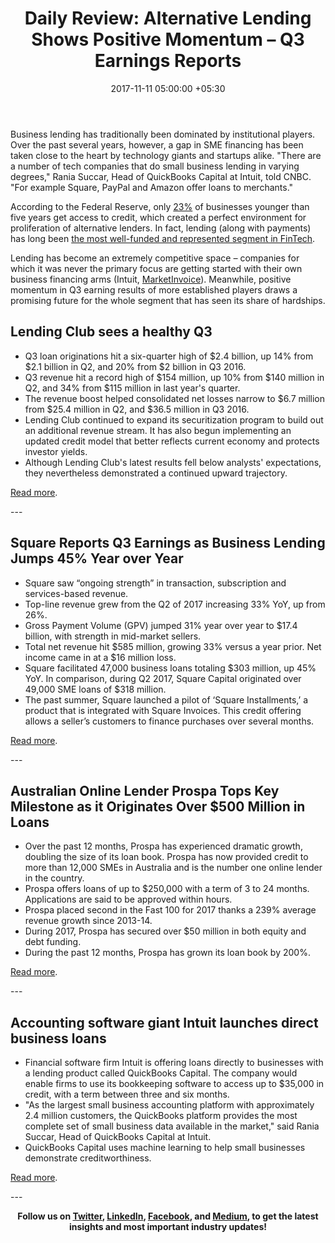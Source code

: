 ﻿---
title: 'Daily Review: Alternative Lending Shows Positive Momentum – Q3 Earnings Reports'
date: 2017-11-11 05:00:00 +05:30
categories:
- Fintech
- Insights
- Lending
tags:
- Amazon
- Asia
- Europe
- insights
- Intuit
- MarketInvoice
- Paypal
- prospa
- Square
- US
Image: "/uploads/paypal.jpg"
Person: Elena Mesropyan
category:
- Lending
- Fintech
- Insights
Markets:
- Amazon
- Asia
- Europe
- insights
- Intuit
- MarketInvoice
- Paypal
- prospa
- Square
- US
type: post
status: publish
layout: post
---

<p>Business lending has traditionally been dominated by institutional players. Over the past several years, however, a gap in SME financing has been taken close to the heart by technology giants and startups alike. "There are a number of tech companies that do small business lending in varying degrees," Rania Succar, Head of QuickBooks Capital at Intuit, told CNBC. "For example Square, PayPal and Amazon offer loans to merchants."</p>
<p>According to the Federal Reserve, only <a href="https://www.cnbc.com/2017/11/07/intuit-unveils-business-lending-product-quickbooks-capital.html">23%</a> of businesses younger than five years get access to credit, which created a perfect environment for proliferation of alternative lenders. In fact, lending (along with payments) has long been <a href="https://letstalkpayments.com/global-fintech-funding-36-bn-2016/">the most well-funded and represented segment in FinTech</a>.</p>
<p>Lending has become an extremely competitive space <i>– </i>companies for which it was never the primary focus are getting started with their own business financing arms (Intuit, <a href="https://www.cnbc.com/2017/10/31/marketinvoice-launches-business-loans-on-back-of-psd2-open-banking.html">MarketInvoice</a>). Meanwhile, positive momentum in Q3 earning results of more established players draws a promising future for the whole segment that has seen its share of hardships.</p>
<h2>Lending Club sees a healthy Q3 </h2>
<ul>
<li style="font-weight: 400;">Q3 loan originations hit a six-quarter high of $2.4 billion, up 14% from $2.1 billion in Q2, and 20% from $2 billion in Q3 2016.</li>
<li style="font-weight: 400;">Q3 revenue hit a record high of $154 million, up 10% from $140 million in Q2, and 34% from $115 million in last year's quarter. </li>
<li style="font-weight: 400;">The revenue boost helped consolidated net losses narrow to $6.7 million from $25.4 million in Q2, and $36.5 million in Q3 2016.</li>
<li style="font-weight: 400;">Lending Club continued to expand its securitization program to build out an additional revenue stream. It has also begun implementing an updated credit model that better reflects current economy and protects investor yields. </li>
<li style="font-weight: 400;">Although Lending Club's latest results fell below analysts' expectations, they nevertheless demonstrated a continued upward trajectory. </li>
</ul>
<p><a href="http://www.businessinsider.com/lending-club-sees-a-healthy-q3-2017-11">Read more</a>.</p>
---
<h2>Square Reports Q3 Earnings as Business Lending Jumps 45% Year over Year</h2>
<ul>
<li style="font-weight: 400;">Square saw “ongoing strength” in transaction, subscription and services-based revenue.</li>
<li style="font-weight: 400;">Top-line revenue grew from the Q2 of 2017 increasing 33% YoY, up from 26%. </li>
<li style="font-weight: 400;">Gross Payment Volume (GPV) jumped 31% year over year to $17.4 billion, with strength in mid-market sellers. </li>
<li style="font-weight: 400;">Total net revenue hit $585 million, growing 33% versus a year prior. Net income came in at a $16 million loss.</li>
<li style="font-weight: 400;">Square facilitated 47,000 business loans totaling $303 million, up 45% YoY. In comparison, during Q2 2017, Square Capital originated over 49,000 SME loans of $318 million.</li>
<li style="font-weight: 400;">The past summer, Square launched a pilot of ‘Square Installments,’ a product that is integrated with Square Invoices. This credit offering allows a seller’s customers to finance purchases over several months.</li>
</ul>
<p><a href="https://www.crowdfundinsider.com/2017/11/124328-square-reports-q3-earnings-business-lending-jumps-45-year-year/">Read more</a>.</p>
---
<h2>Australian Online Lender Prospa Tops Key Milestone as it Originates Over $500 Million in Loans</h2>
<ul>
<li style="font-weight: 400;">Over the past 12 months, Prospa has experienced dramatic growth, doubling the size of its loan book. Prospa has now provided credit to more than 12,000 SMEs in Australia and is the number one online lender in the country. </li>
<li style="font-weight: 400;">Prospa offers loans of up to $250,000 with a term of 3 to 24 months. Applications are said to be approved within hours.</li>
<li style="font-weight: 400;">Prospa placed second in the Fast 100 for 2017 thanks a 239% average revenue growth since 2013-14.</li>
<li style="font-weight: 400;">During 2017, Prospa has secured over $50 million in both equity and debt funding. </li>
<li style="font-weight: 400;">During the past 12 months, Prospa has grown its loan book by 200%. </li>
</ul>
<p><a href="https://www.crowdfundinsider.com/2017/11/124329-australian-online-lender-prospa-tops-key-milestone-originates-500-million-loans/">Read more</a>.</p>
---
<h2>Accounting software giant Intuit launches direct business loans</h2>
<ul>
<li style="font-weight: 400;">Financial software firm Intuit is offering loans directly to businesses with a lending product called QuickBooks Capital. The company would enable firms to use its bookkeeping software to access up to $35,000 in credit, with a term between three and six months.</li>
<li style="font-weight: 400;">"As the largest small business accounting platform with approximately 2.4 million customers, the QuickBooks platform provides the most complete set of small business data available in the market," said Rania Succar, Head of QuickBooks Capital at Intuit.</li>
<li style="font-weight: 400;">QuickBooks Capital uses machine learning to help small businesses demonstrate creditworthiness.</li>
</ul>
<p><a href="https://www.cnbc.com/2017/11/07/intuit-unveils-business-lending-product-quickbooks-capital.html">Read more</a>.</p>
---
<p style="text-align: center;"><strong>Follow us on <a href="https://twitter.com/LetsTalkPaymnts?lang=en">Twitter</a>, <a href="https://www.linkedin.com/company/3317307/">LinkedIn</a>, <a href="https://www.facebook.com/LetsTalkPayments/">Facebook</a>, and <a href="https://medium.com/@LetsTalkPayments">Medium</a>, to get the latest insights and most important industry updates!</strong></p>
